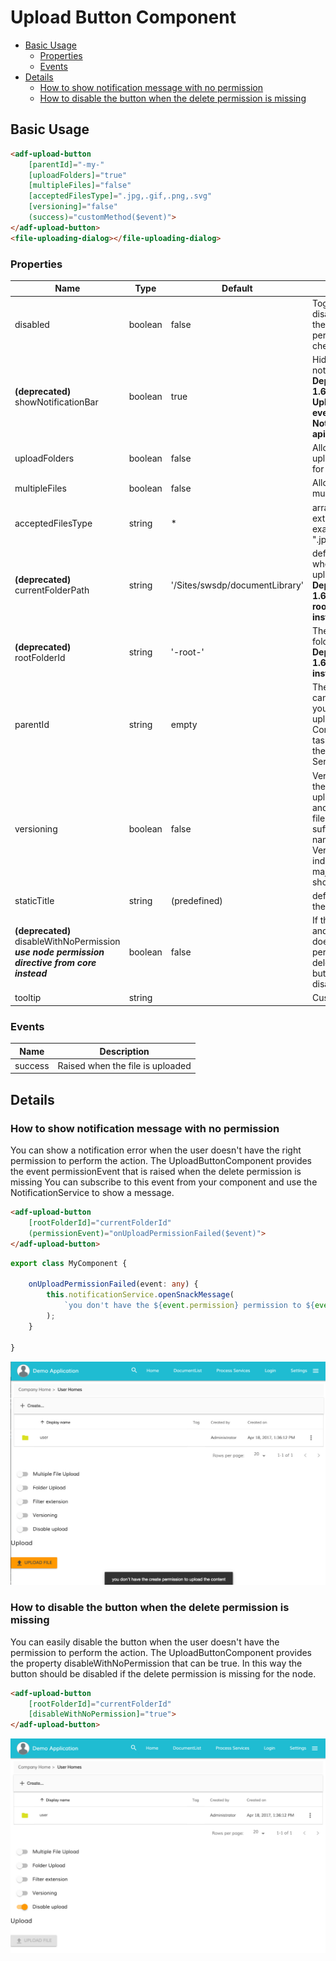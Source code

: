 # Upload Button Component

<!-- markdown-toc start - Don't edit this section.  npm run toc to generate it-->

<!-- toc -->

- [Basic Usage](#basic-usage)
  * [Properties](#properties)
  * [Events](#events)
- [Details](#details)
  * [How to show notification message with no permission](#how-to-show-notification-message-with-no-permission)
  * [How to disable the button when the delete permission is missing](#how-to-disable-the-button-when-the-delete-permission-is-missing)

<!-- tocstop -->

<!-- markdown-toc end -->

## Basic Usage

```html
<adf-upload-button 
    [parentId]="-my-"
    [uploadFolders]="true"
    [multipleFiles]="false"
    [acceptedFilesType]=".jpg,.gif,.png,.svg"
    [versioning]="false"
    (success)="customMethod($event)">
</adf-upload-button>
<file-uploading-dialog></file-uploading-dialog>
```

### Properties

| Name | Type | Default | Description |
| --- | --- | --- | --- |
| disabled | boolean | false | Toggle component disabled state if there is no node permission checking |
| **(deprecated)** showNotificationBar | boolean | true | Hide/show notification bar. **Deprecated in 1.6.0: use UploadService events and NotificationService api instead.** |
| uploadFolders | boolean | false | Allow/disallow upload folders (only for Chrome) |
| multipleFiles | boolean | false | Allow/disallow multiple files |
| acceptedFilesType | string | * |  array of allowed file extensions , example: ".jpg,.gif,.png,.svg" |
| **(deprecated)** currentFolderPath | string | '/Sites/swsdp/documentLibrary' | define the path where the files are uploaded. **Deprecated in 1.6.0: use rootFolderId instead.** |
| **(deprecated)** rootFolderId | string | '-root-' | The ID of the root folder node. **Deprecated in 1.6.2: use parentId instead.** |
| parentId | string | empty | The ID of the root. It can be the nodeId if you are using the upload for the Content Service or taskId/processId for the Process Service. |
| versioning | boolean | false | Versioning false is the default uploader behaviour and it renames the file using an integer suffix if there is a name clash. Versioning true to indicate that a major version should be created |
| staticTitle | string | (predefined) | define the text of the upload button |
| **(deprecated)** disableWithNoPermission ***use node permission directive from core instead*** | boolean | false |  If the value is true and the user doesn't have the permission to delete the node the button will be disabled |
| tooltip | string | | Custom tooltip |

### Events

| Name | Description |
| --- | --- |
| success | Raised when the file is uploaded |

## Details

### How to show notification message with no permission

You can show a notification error when the user doesn't have the right permission to perform the action.
The UploadButtonComponent provides the event permissionEvent that is raised when the delete permission is missing
You can subscribe to this event from your component and use the NotificationService to show a message.

```html
<adf-upload-button
    [rootFolderId]="currentFolderId"
    (permissionEvent)="onUploadPermissionFailed($event)">
</adf-upload-button>
```

```ts
export class MyComponent {

    onUploadPermissionFailed(event: any) {
        this.notificationService.openSnackMessage(
            `you don't have the ${event.permission} permission to ${event.action} the ${event.type} `, 4000
        );
    }

}
```

![Upload notification message](docassets/images/upload-notification-message.png)

### How to disable the button when the delete permission is missing

You can easily disable the button when the user doesn't have the permission to perform the action.
The UploadButtonComponent provides the property disableWithNoPermission that can be true. In this way the button should be disabled if the delete permission is missing for the node.

```html
<adf-upload-button
    [rootFolderId]="currentFolderId"
    [disableWithNoPermission]="true">
</adf-upload-button>
```

![Upload disable button](docassets/images/upload-disable-button.png)
